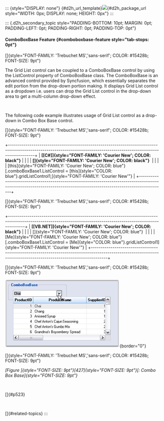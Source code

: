 ::: {style="DISPLAY: none"}
[](ms-xhelp:///?Id=d2h_url_template){#d2h_url_template}![](!package_url!){#d2h_package_url style="WIDTH: 0px; DISPLAY: none; HEIGHT: 0px"}
:::

::: {.d2h_secondary_topic style="PADDING-BOTTOM: 10pt; MARGIN: 0pt; PADDING-LEFT: 0pt; PADDING-RIGHT: 0pt; PADDING-TOP: 0pt"}
#### ComboBoxBase Feature {#comboboxbase-feature style="tab-stops: 0pt"}

[]{style="FONT-FAMILY: 'Trebuchet MS','sans-serif'; COLOR: #15428b; FONT-SIZE: 9pt"} 

The Grid List control can be coupled to a ComboBoxBase control by using the ListControl property of ComboBoxBase class. The ComboBoxBase is an advanced control provided by Syncfusion, which essentially separates the edit portion from the drop-down portion making. It displays Grid List control as a dropdown i.e. users can drop the Grid List control in the drop-down area to get a multi-column drop-down effect.

 

The following code example illustrates usage of Grid List control as a drop-down in Combo Box Base control.

[]{style="FONT-FAMILY: 'Trebuchet MS','sans-serif'; COLOR: #15428b; FONT-SIZE: 9pt"} 

+-------------------------------------------------------------------------------------------------------------------------------------------------------------------------+
| **[\[C#\]]{style="FONT-FAMILY: 'Courier New'; COLOR: black"}**                                                                                                          |
|                                                                                                                                                                         |
| **[]{style="FONT-FAMILY: 'Courier New'; COLOR: black"}**                                                                                                                |
|                                                                                                                                                                         |
| [this]{style="FONT-FAMILY: 'Courier New'; COLOR: blue"}[.comboBoxBase1.ListControl = [this]{style="COLOR: blue"}.gridListControl1;]{style="FONT-FAMILY: 'Courier New'"} |
+-------------------------------------------------------------------------------------------------------------------------------------------------------------------------+

[]{style="FONT-FAMILY: 'Trebuchet MS','sans-serif'; COLOR: #15428b; FONT-SIZE: 9pt"} 

+--------------------------------------------------------------------------------------------------------------------------------------------------------------------+
| **[\[VB.NET\]]{style="FONT-FAMILY: 'Courier New'; COLOR: black"}**                                                                                                 |
|                                                                                                                                                                    |
| []{style="FONT-FAMILY: 'Courier New'; COLOR: blue"}                                                                                                                |
|                                                                                                                                                                    |
| [Me]{style="FONT-FAMILY: 'Courier New'; COLOR: blue"}[.comboBoxBase1.ListControl = [Me]{style="COLOR: blue"}.gridListControl1]{style="FONT-FAMILY: 'Courier New'"} |
+--------------------------------------------------------------------------------------------------------------------------------------------------------------------+

[]{style="FONT-FAMILY: 'Trebuchet MS','sans-serif'; COLOR: #15428b; FONT-SIZE: 9pt"} 

![](ImagesExt/image91_486.jpg){border="0"}

[]{style="FONT-FAMILY: 'Trebuchet MS','sans-serif'; COLOR: #15428b; FONT-SIZE: 9pt"} 

*[Figure ]{style="FONT-SIZE: 9pt"}[427]{style="FONT-SIZE: 9pt"}[: Combo Box Base]{style="FONT-SIZE: 9pt"}*

 

[]{#p523} 

 

[]{#related-topics}
:::
